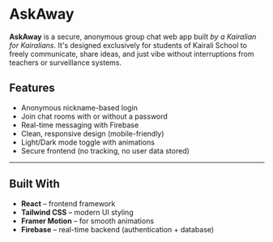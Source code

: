 # AskAway

**AskAway** is a secure, anonymous group chat web app built *by a Kairalian for Kairalians*. It's designed exclusively for students of Kairali School to freely communicate, share ideas, and just vibe without interruptions from teachers or surveillance systems.


## Features

- Anonymous nickname-based login
- Join chat rooms with or without a password
- Real-time messaging with Firebase
- Clean, responsive design (mobile-friendly)
- Light/Dark mode toggle with animations
- Secure frontend (no tracking, no user data stored)

---

## Built With

- **React** – frontend framework
- **Tailwind CSS** – modern UI styling
- **Framer Motion** – for smooth animations
- **Firebase** – real-time backend (authentication + database)
